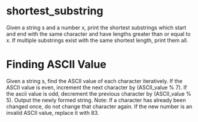 # shortest_substring
Given a string s and a number x, print the shortest substrings which start and end with the same character and have lengths greater than or equal to x. If multiple substrings exist with the same shortest length, print them all.

# Finding ASCII Value 
Given a string s, find the ASCII value of each character iteratively. If the ASCII value is even, increment the next character by (ASCII_value % 7). If the ascii value is odd, decrement the previous character by (ASCII_value % 5). Output the newly formed string. 
Note:
If a character has already been changed once, do not change that character again. 
If the new number is an invalid ASCII value, replace it with 83. 

